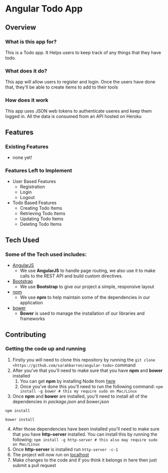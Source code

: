 # Angular Todo App
## Overview
### What is this app for?

This is a Todo app. It Helps users to keep track of any things that they have todo.

### What does it do?

This app will allow users to register and login. Once the users have done that, they'll be able to create items to add to their tools 

### How does it work

This app uses JSON web tokens to authenticate useres and keep them logged in. All the data is consumed from an API hosted on Heroku

## Features

### Existing Features 
- none yet!

### Features Left to Implement
- User Based Features
	- Registration
	- Login
	- Logout
- Todo Based Features
	- Creating Todo Items
	- Retrieving Todo Items
	- Updating Todo Items
	- Deleting Todo Items

## Tech Used

### Some of the Tech used includes:
- [AngularJS](https://angularjs.org/)
	- We use **AngularJS** to handle page routing, we also use it to make calls to the REST API and build custom directives.
- [Bootstrap](http://getbootstrap.com/)
	- We use **Bootstrap** to give our project a simple, responsive layout
- [npm](https://www.npmjs.com/)
	- We use **npm** to help maintain some of the dependencies in our application
- [bower](https://bower.io)
 	- **Bower** is used to manage the installation of our libraries and frameworks

## Contributing

### Getting the code up and running
1. Firstly you will need to clone this repository by running the ```git clone <https://github.com/sarahbarron/angular-todo>``` command
2. After you've that you'll need to make sure that you have **npm** and **bower** installed
	1. You can get **npm** by installing Node from [here](https://nodejs.org/en/)
	2. Once you've done this you'll need to run the following command:
	`npm install -g bower # this my require sudo on Mac/Linux`
3. Once **npm** and **bower** are installed, you'll need to install all of the dependencies in *package.json* and *bower.json*
```
npm install

bower install
```
4. After those dependencies have been installed you'll need to make sure that you have **http-server** installed. You can install this by running the following: ```npm install -g http-server # this also may require sudo on Mac/Linux```
5. Once **http-server** is installed run ```http-server -c-1```
6. The project will now run on [localhost](http://127.0.0.1:8080)
7. Make changes to the code and if you think it belongs in here then just submit a pull request

